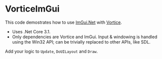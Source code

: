 # VorticeImGui

This code demostrates how to use [ImGui.Net](https://github.com/mellinoe/ImGui.NET) with [Vortice](https://github.com/amerkoleci/Vortice.Windows).

* Uses .Net Core 3.1.   
* Only dependencies are Vortice and ImGui. Input & windowing is handled using the Win32 API; can be trivially replaced to other APIs, like SDL.

Add your logic to `Update`, `DoUILayout` and `Draw`.  

